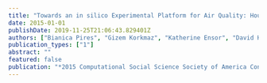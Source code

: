 ```yaml
---
title: "Towards an in silico Experimental Platform for Air Quality: Houston, TX as a Case Study"
date: 2015-01-01
publishDate: 2019-11-25T21:06:43.829401Z
authors: ["Bianica Pires", "Gizem Korkmaz", "Katherine Ensor", "David Higdon", "Sallie Keller", "Bryan Lewis", "Aaron Schroeder"]
publication_types: ["1"]
abstract: ""
featured: false
publication: "*2015 Computational Social Science Society of America Conference*"
---
```


